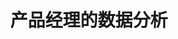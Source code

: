---
layout: post
title: 产品经理的数据分析
category: temp
description: 本篇作为电商系列的开篇，主要总结了本人从事电商相关系统设计的一些观点，概括描述电商系统的几个重要的子系统。
---